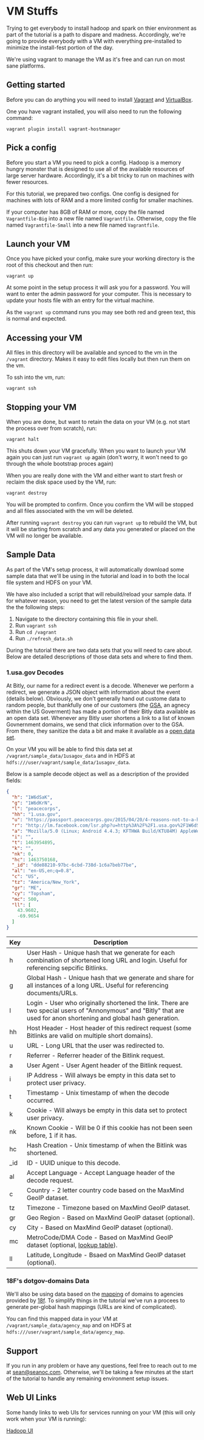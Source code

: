 # VM Stuffs

Trying to get everybody to install hadoop and spark on thier environment as part of the tutorial is a path to dispare and madness.  Accordingly, we're going to provide everybody with a VM with everything pre-installed to minimize the install-fest portion of the day.

We're using vagrant to manage the VM as it's free and can run on most sane platforms.

## Getting started

Before you can do anything you will need to install [Vagrant](https://www.vagrantup.com/downloads.html) and [VirtualBox](https://www.virtualbox.org/wiki/Downloads).

One you have vagrant installed, you will also need to run the following command:

```
vagrant plugin install vagrant-hostmanager
```

## Pick a config

Before you start a VM you need to pick a config.  Hadoop is a memory hungry monster that is designed to use all of the available resources of large server hardware.  Accordingly, it's a bit tricky to run on machines with fewer resources.

For this tutorial, we prepared two configs.  One config is designed for machines with lots of RAM and a more limited config for smaller machines.

If your computer has 8GB of RAM or more, copy the file named `Vagrantfile-Big` into a new file named `Vagrantfile`.
Otherwise, copy the file named `Vagrantfile-Small` into a new file named `Vagrantfile`.

## Launch your VM

Once you have picked your config, make sure your working directory is the root of this checkout and then run:

```
vagrant up
```

At some point in the setup process it will ask you for a password.  You will want to enter the admin password for your computer.  This is necessary to update your hosts file with an entry for the virtual machine.

As the `vagrant up` command runs you may see both red and green text, this is normal and expected.

## Accessing your VM

All files in this directory will be available and synced to the vm in the `/vagrant` directory.  Makes it easy to edit files locally but then run them on the vm.

To ssh into the vm, run:

```
vagrant ssh
```

## Stopping your VM

When you are done, but want to retain the data on your VM (e.g. not start the process over from scratch), run:

```
vagrant halt
```

This shuts down your VM gracefully.  When you want to launch your VM again you can just run `vagrant up` again (don't worry, it won't need to go through the whole bootstrap proces again)

When you are really done with the VM and either want to start fresh or reclaim the disk space used by the VM, run:

```
vagrant destroy
```
You will be prompted to confirm.  Once you confirm the VM will be stopped and all files associated with the vm will be deleted.

After running `vagrant destroy` you can run `vagrant up` to rebuild the VM, but it will be starting from scratch and any data you generated or placed on the VM will no longer be available.


## Sample Data

As part of the VM's setup process, it will automatically download some sample data that we'll be using in the tutorial and load in to both the local file system and HDFS on your VM.

We have also included a script that will rebuild/reload your sample data.  If for whatever reason, you need to get the latest version of the sample data the the following steps:

  1.  Navigate to the directory containing this file in your shell.
  2.  Run `vagrant ssh`
  3.  Run `cd /vagrant`
  4.  Run `./refresh_data.sh`

During the tutorial there are two data sets that you will need to care about.  Below are detailed descriptions of those data sets and where to find them.

### 1.usa.gov Decodes

At Bitly, our name for a redirect event is a decode.  Whenever we perform a redirect, we generate a JSON object with information about the event (details below).  Obviously, we don't generally hand out custome data to random people, but thankfully one of our customers (the [GSA](http://http://www.gsa.gov/), an agnecy within the US Goverment) has made a portion of their Bitly data available as an open data set.  Whenever any Bitly user shortens a link to a list of known Govnernment domains, we send that click information over to the GSA.  From there, they sanitize the data a bit and make it available as a [open data set](https://github.com/usagov/1.USA.gov-Data).

On your VM you will be able to find this data set at `/vagrant/sample_data/1usagov_data` and in HDFS at `hdfs:///user/vagrant/sample_data/1usagov_data`.

Below is a sample decode object as well as a description of the provided fields:

```JSON
{
  "h": "1W6dSaK",
  "g": "1W6dKrN",
  "l": "peacecorps",
  "hh": "1.usa.gov",
  "u": "https://passport.peacecorps.gov/2015/04/20/4-reasons-not-to-a-hire-a-returned-peace-corps-volunteer/",
  "r": "http://lm.facebook.com/lsr.php?u=http%3A%2F%2F1.usa.gov%2F1W6dSaK&ext=1463954955&hash=Ackfd3haQeCLXm8mOVq2DqC6gb8a7BEaz7aNQ9IWvrPMpA&_rdr",
  "a": "Mozilla/5.0 (Linux; Android 4.4.3; KFTHWA Build/KTU84M) AppleWebKit/537.36 (KHTML, like Gecko) Silk/49.3.1 like Chrome/49.0.2623.105 Safari/537.36",
  "i": "",
  "t": 1463954895,
  "k": "",
  "nk": 0,
  "hc": 1463750168,
  "_id": "dde88210-97bc-6cbd-738d-1c6a7beb77be",
  "al": "en-US,en;q=0.8",
  "c": "US",
  "tz": "America/New_York",
  "gr": "ME",
  "cy": "Topsham",
  "mc": 500,
  "ll": [
    43.9602,
    -69.9654
  ]
}
```

| Key |  Description |
| --- | ------------ |
|  h  | User Hash - Unique hash that we generate for each combination of shortened long URL and login.  Useful for referencing sepcific Bitlinks. |
|  g  | Global Hash - Unique hash that we generate and share for all instances of a long URL.  Useful for referencing documents/URLs. |
|  l  | Login - User who originally shortened the link.  There are two special users of "Annonymous" and "Bitly" that are used for anon shortening and global hash generation. |
|  hh | Host Header - Host header of this redirect request (some Bitlinks are valid on multiple short domains). |
|  u  | URL - Long URL that the user was redirected to. |
|  r  | Referrer - Referrer header of the Bitlink request. |
|  a  | User Agent - User Agent header of the Bitlink request. |
|  i  | IP Address - Will always be empty in this data set to protect user privacy. |
|  t  | Timestamp - Unix timestamp of when the decode occurred. |
|  k  | Cookie - Will always be empty in this data set to protect user privacy. |
|  nk | Known Cookie - Will be 0 if this cookie has not been seen before, 1 if it has. |
|  hc | Hash Creation - Unix timestamp of when the Bitlink was shortened. |
|  _id| ID - UUID unique to this decode. |
|  al | Accept Language - Accept Language header of the decode request. |
|  c  | Country - 2 letter country code based on the MaxMind GeoIP dataset. |
|  tz | Timezone - Timezone based on MaxMind GeoIP dataset. |
|  gr | Geo Region - Based on MaxMind GeoIP dataset (optional). |
|  cy | City - Based on MaxMind GeoIP dataset (optional). |
|  mc | MetroCode/DMA Code - Based on MaxMind GeoIP dataset (optional, [lookup table](https://developers.google.com/adwords/api/docs/appendix/cities-DMAregions)). |
|  ll | Latitude, Longitude - Bsaed on MaxMind GeoIP dataset (optional). |

### 18F's dotgov-domains Data

We'll also be using data based on the [mapping](https://github.com/GSA/data/blob/gh-pages/dotgov-domains/2014-12-01-full.csv) of domains to agencies provided by [18f](https://18f.gsa.gov/).  To simplify things in the tutorial we've run a procees to generate per-global hash mappings (URLs are kind of complicated).

You can find this mapped data in your VM at `/vagrant/sample_data/agency_map` and on HDFS at `hdfs:///user/vagrant/sample_data/agency_map`.



## Support

If you run in any problem or have any questions, feel free to reach out to me at sean@seanoc.com.  Otherwise, we'll be taking a few minutes at the start of the tutorial to handle any remaining environment setup issues.


## Web UI Links

Some handy links to web UIs for services running on your VM (this will only work when your VM is running):

[Hadoop UI](http://my-hadoops:8088/cluster)


